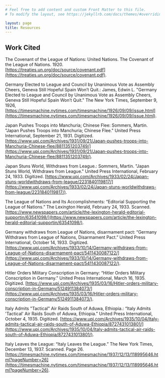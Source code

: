 ```yaml
---
# Feel free to add content and custom Front Matter to this file.
# To modify the layout, see https://jekyllrb.com/docs/themes/#overriding-theme-defaults

layout: page
title: Resources
---
```


## Work Cited

The Covenant of the League of Nations:
United Nations. The Covenant of the League of Nations. 1920. [https://treaties.un.org/doc/source/covenant.pdf](https://treaties.un.org/doc/source/covenant.pdf).

Germany Elected to League and Council by Unanimous Vote as Assembly Cheers, Geneva Still Hopeful Spain Won’t Quit.:
James, Edwin L. "Germany Elected to League and Council by Unanimous Vote as Assembly Cheers, Geneva Still Hopeful Spain Won’t Quit." The New York Times, September 9, 1926, [https://timesmachine.nytimes.com/timesmachine/1926/09/09/issue.html](https://timesmachine.nytimes.com/timesmachine/1926/09/09/issue.html).

Japan Pushes Troops into Manchuria; Chinese Flee:
Sommers, Martin. "Japan Pushes Troops into Manchuria; Chinese Flee." United Press International, September 21, 1931. Digitized. [https://www.upi.com/Archives/1931/09/21/Japan-pushes-troops-into-Manchuria-Chinese-flee/8811351203749/](https://www.upi.com/Archives/1931/09/21/Japan-pushes-troops-into-Manchuria-Chinese-flee/8811351203749/).

Japan Stuns World, Withdraws from League.:
Sommers, Martin. "Japan Stuns World, Withdraws from League." United Press International, February 24, 1933. Digitized. [https://www.upi.com/Archives/1933/02/24/Japan-stuns-worldwithdraws-from-league/2231840119817/](https://www.upi.com/Archives/1933/02/24/Japan-stuns-worldwithdraws-from-league/2231840119817/).

The League of Nations and Its Accomplishments:
“Editorial Supporting the League of Nations.” The Lexington Herald, February 24, 1933. Scanned. [https://www.newspapers.com/article/the-lexington-herald-editorial-supportin/63541098/](https://www.newspapers.com/article/the-lexington-herald-editorial-supportin/63541098/).

Germany withdraws from League of Nations, disarmament pact:
“Germany Withdraws from League of Nations, Disarmament Pact.” United Press International, October 14, 1933. Digitized. [https://www.upi.com/Archives/1933/10/14/Germany-withdraws-from-League-of-Nations-disarmament-pact/5411430087122/](https://www.upi.com/Archives/1933/10/14/Germany-withdraws-from-League-of-Nations-disarmament-pact/5411430087122/).

Hitler Orders Military Conscription in Germany:
“Hitler Orders Military Conscription in Germany.” United Press International, March 16, 1935. Digitized. [https://www.upi.com/Archives/1935/03/16/Hitler-orders-military-conscription-in-Germany/5124911384073/](https://www.upi.com/Archives/1935/03/16/Hitler-orders-military-conscription-in-Germany/5124911384073/).

Italy Admits "Tactical" Air Raids South of Aduwa, Ethiopia.:
“Italy Admits 'Tactical' Air Raids South of Aduwa, Ethiopia.” United Press International, October 4, 1935. Digitized. [https://www.upi.com/Archives/1935/10/04/Italy-admits-tactical-air-raids-south-of-Aduwa-Ethiopia/8727431013801/](https://www.upi.com/Archives/1935/10/04/Italy-admits-tactical-air-raids-south-of-Aduwa-Ethiopia/8727431013801/).

Italy Leaves the League:
“Italy Leaves the League.” The New York Times, December 13, 1937. Scanned. Page 26. [https://timesmachine.nytimes.com/timesmachine/1937/12/13/118995646.html?pageNumber=26](https://timesmachine.nytimes.com/timesmachine/1937/12/13/118995646.html?pageNumber=26).